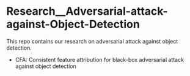 # Research__Adversarial-attack-against-Object-Detection
This repo contains our research on adversarial attack against object detection.
* CFA: Consistent feature attribution for black-box adversarial attack against object detection 
